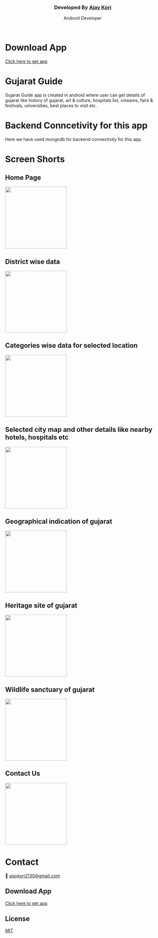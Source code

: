 <p align="center">


  <h3 align="center">Developed By <a href="https://github.com/ajay1130"> Ajay Kori</a></h3>

  <p align="center">
    Android Developer 
  </p>
</p>
</br>

# Download App
[Click here to get app](https://play.google.com/store/apps/details?id=com.gujaratguide&hl=en&gl=US)

# Gujarat Guide

Gujarat Guide app is created in android where user can get details of gujarat like history of gujarat, art & culture, hospitals list, cineams, fairs & festivals, universities, best places to visit etc.


# Backend Conncetivity for this app

Here we have used mongodb for backend connectivity for this app.



# Screen Shorts


## Home Page
<p float="left">
  <img src="https://raw.githubusercontent.com/ajay1130/GujaratGuideReadme/main/Screenshots/1616255071387.jpg" width="200" />
</p>

## District wise data
<p float="left">
  <img src="https://raw.githubusercontent.com/ajay1130/GujaratGuideReadme/main/Screenshots/1616255071381.jpg" width="200" />
</p>

## Categories wise data for selected location 
<p float="left">
  <img src="https://raw.githubusercontent.com/ajay1130/GujaratGuideReadme/main/Screenshots/1616255071355.jpg" width="200" />
</p>

## Selected city map and other details like nearby hotels, hospitals etc
<p float="left">
  <img src="https://raw.githubusercontent.com/ajay1130/GujaratGuideReadme/main/Screenshots/1616255071345.jpg" width="200" />
</p>

## Geographical indication of gujarat
<p float="left">
  <img src="https://raw.githubusercontent.com/ajay1130/GujaratGuideReadme/main/Screenshots/1616255071368.jpg" width="200" />
</p>

## Heritage site of gujarat
<p float="left">
  <img src="https://raw.githubusercontent.com/ajay1130/GujaratGuideReadme/main/Screenshots/1616255071374.jpg" width="200" />
</p>

## Wildlife sanctuary of gujarat
<p float="left">
  <img src="https://raw.githubusercontent.com/ajay1130/GujaratGuideReadme/main/Screenshots/1616255071364.jpg" width="200" />
</p>

## Contact Us
<p float="left">
  <img src="https://raw.githubusercontent.com/ajay1130/GujaratGuideReadme/main/Screenshots/1616255071358.jpg" width="200" />
</p>


# Contact 
📧 ajaykori2130@gmail.com


## Download App
[Click here to get app](https://play.google.com/store/apps/details?id=com.gujaratguide&hl=en&gl=US)

## License
[MIT](https://github.com/ajay1130/GujaratGuideReadme/blob/main/LICENSE)
